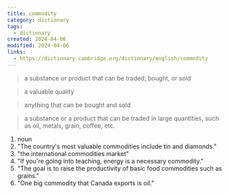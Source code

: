 ```yaml
---
title: commodity
category: dictionary
tags:
  - dictionary
created: 2024-04-06
modified: 2024-04-06
links:
  - https://dictionary.cambridge.org/dictionary/english/commodity
---
```


>a substance or product that can be traded, bought, or sold

>a valuable quality

>anything that can be bought and sold

>a substance or a product that can be traded in large quantities, such as oil, metals, grain, coffee, etc.

1. noun
2. "The country's most valuable commodities include tin and diamonds."
3. "the international commodities market"
4. "If you're going into teaching, energy is a necessary commodity."
5. "The goal is to raise the productivity of basic food commodities such as grains."
6. "One big commodity that Canada exports is oil."
